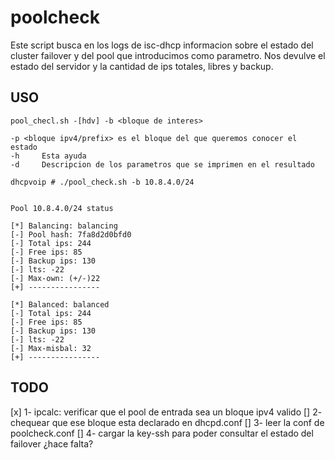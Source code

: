 # poolcheck

Este script busca en los logs de isc-dhcp informacion sobre el estado del cluster failover y del pool que introducimos como parametro.
Nos devulve el estado del servidor y la cantidad de ips totales, libres  y backup.

## USO

    pool_checl.sh -[hdv] -b <bloque de interes>

    -p <bloque ipv4/prefix> es el bloque del que queremos conocer el estado 
    -h     Esta ayuda
    -d     Descripcion de los parametros que se imprimen en el resultado
    

```
dhcpvoip # ./pool_check.sh -b 10.8.4.0/24


Pool 10.8.4.0/24 status

[*] Balancing: balancing
[-] Pool hash: 7fa8d2d0bfd0
[-] Total ips: 244
[-] Free ips: 85
[-] Backup ips: 130
[-] lts: -22
[-] Max-own: (+/-)22
[+] ----------------

[*] Balanced: balanced
[-] Total ips: 244
[-] Free ips: 85
[-] Backup ips: 130
[-] lts: -22
[-] Max-misbal: 32
[+] ----------------
```

## TODO
[x] 1- ipcalc: verificar que el pool de entrada sea un bloque ipv4 valido
[] 2- chequear que ese bloque esta declarado en dhcpd.conf
[] 3- leer la conf de poolcheck.conf
[] 4- cargar la key-ssh para poder consultar el estado del failover ¿hace falta?

